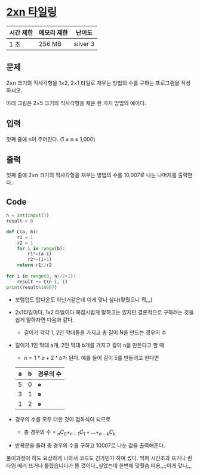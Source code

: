 # [2xn 타일링](https://www.acmicpc.net/problem/11726)

| 시간 제한 | 메모리 제한 | 난이도 |
| --- | --- | --- |
| 1 초 | 256 MB | silver 3 |

## 

## 문제

2×n 크기의 직사각형을 1×2, 2×1 타일로 채우는 방법의 수를 구하는 프로그램을 작성하시오.

아래 그림은 2×5 크기의 직사각형을 채운 한 가지 방법의 예이다.

## 입력

첫째 줄에 n이 주어진다. (1 ≤ n ≤ 1,000)

## 출력

첫째 줄에 2×n 크기의 직사각형을 채우는 방법의 수를 10,007로 나눈 나머지를 출력한다.

## Code

```python
n = int(input())
result = 0

def C(a, b):
    r1 = 1
    r2 = 1
    for i in range(b):
        r1*=(a-i)
        r2*=(i+1)
    return r1//r2
                
for i in range(0, n//2+1):
    result += C(n-i, i)
print(result%10007)
```

- 보텀업도 탑다운도 아닌거같은데 이게 맞나 싶다(맞췄으니 뭐,,,)
- 2x1타일이다, 1x2 타일이다 복잡시럽게 말하고는 있지만 결론적으로 구하려는 것을 쉽게 말하자면 다음과 같다.
    - 길이가 각각 1, 2인 막대들을 가지고 총 길이 N을 만드는 경우의 수
- 길이가 1인 막대 a개, 2인 막대 b개를 가지고 길이 n을 만든다고 할 때
    - $n = 1*a+2*b$가 된다. 예를 들어 길이 5를 만들려고 한다면
    
    | a | b | 경우의 수 |
    | --- | --- | --- |
    | 5 | 0 | ⁍ |
    | 3 | 1 | ⁍ |
    | 1 | 2 | ⁍ |
- 경우의 수를 모두 더한 것이 점화식이 되므로
    - 총 경우의 수 = $_{n}C_{0}+_{n-1}C_{1}+ . . . + _{n-k}C_{k}$
- 반복문을 돌려 총 경우의 수를 구하고 10007로 나눈 값을 출력해준다.

풀이과정이 하도 요상하게 나와서 코드도 긴가민가 하며 썼다. 백퍼 시간초과 뜨거나 런타임 에러 뜨거나 틀렸습니다가 뜰 것이다,,싶었는데 한번에 맞췃슴 띠용,,;;이게 맞나,,,